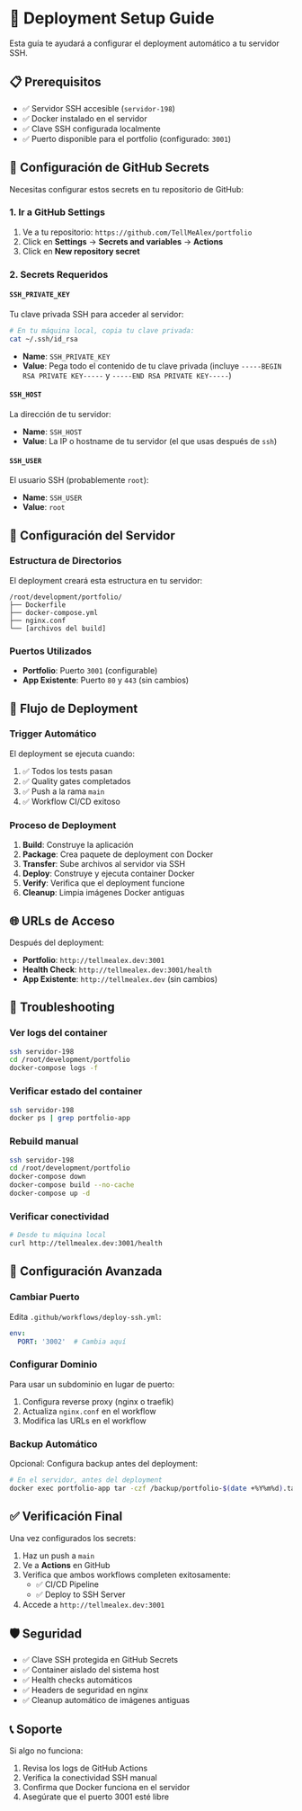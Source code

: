 # 🚀 Deployment Setup Guide

Esta guía te ayudará a configurar el deployment automático a tu servidor SSH.

## 📋 Prerequisitos

- ✅ Servidor SSH accesible (`servidor-198`)
- ✅ Docker instalado en el servidor
- ✅ Clave SSH configurada localmente
- ✅ Puerto disponible para el portfolio (configurado: `3001`)

## 🔑 Configuración de GitHub Secrets

Necesitas configurar estos secrets en tu repositorio de GitHub:

### 1. Ir a GitHub Settings

1. Ve a tu repositorio: `https://github.com/TellMeAlex/portfolio`
2. Click en **Settings** → **Secrets and variables** → **Actions**
3. Click en **New repository secret**

### 2. Secrets Requeridos

#### `SSH_PRIVATE_KEY`
Tu clave privada SSH para acceder al servidor:

```bash
# En tu máquina local, copia tu clave privada:
cat ~/.ssh/id_rsa
```

- **Name**: `SSH_PRIVATE_KEY`
- **Value**: Pega todo el contenido de tu clave privada (incluye `-----BEGIN RSA PRIVATE KEY-----` y `-----END RSA PRIVATE KEY-----`)

#### `SSH_HOST`
La dirección de tu servidor:

- **Name**: `SSH_HOST`
- **Value**: La IP o hostname de tu servidor (el que usas después de `ssh`)

#### `SSH_USER`
El usuario SSH (probablemente `root`):

- **Name**: `SSH_USER`
- **Value**: `root`

## 🐳 Configuración del Servidor

### Estructura de Directorios

El deployment creará esta estructura en tu servidor:

```
/root/development/portfolio/
├── Dockerfile
├── docker-compose.yml
├── nginx.conf
└── [archivos del build]
```

### Puertos Utilizados

- **Portfolio**: Puerto `3001` (configurable)
- **App Existente**: Puerto `80` y `443` (sin cambios)

## 🔄 Flujo de Deployment

### Trigger Automático

El deployment se ejecuta cuando:

1. ✅ Todos los tests pasan
2. ✅ Quality gates completados
3. ✅ Push a la rama `main`
4. ✅ Workflow CI/CD exitoso

### Proceso de Deployment

1. **Build**: Construye la aplicación
2. **Package**: Crea paquete de deployment con Docker
3. **Transfer**: Sube archivos al servidor via SSH
4. **Deploy**: Construye y ejecuta container Docker
5. **Verify**: Verifica que el deployment funcione
6. **Cleanup**: Limpia imágenes Docker antiguas

## 🌐 URLs de Acceso

Después del deployment:

- **Portfolio**: `http://tellmealex.dev:3001`
- **Health Check**: `http://tellmealex.dev:3001/health`
- **App Existente**: `http://tellmealex.dev` (sin cambios)

## 🐛 Troubleshooting

### Ver logs del container

```bash
ssh servidor-198
cd /root/development/portfolio
docker-compose logs -f
```

### Verificar estado del container

```bash
ssh servidor-198
docker ps | grep portfolio-app
```

### Rebuild manual

```bash
ssh servidor-198
cd /root/development/portfolio
docker-compose down
docker-compose build --no-cache
docker-compose up -d
```

### Verificar conectividad

```bash
# Desde tu máquina local
curl http://tellmealex.dev:3001/health
```

## 🔧 Configuración Avanzada

### Cambiar Puerto

Edita `.github/workflows/deploy-ssh.yml`:

```yaml
env:
  PORT: '3002'  # Cambia aquí
```

### Configurar Dominio

Para usar un subdominio en lugar de puerto:

1. Configura reverse proxy (nginx o traefik)
2. Actualiza `nginx.conf` en el workflow
3. Modifica las URLs en el workflow

### Backup Automático

Opcional: Configura backup antes del deployment:

```bash
# En el servidor, antes del deployment
docker exec portfolio-app tar -czf /backup/portfolio-$(date +%Y%m%d).tar.gz /usr/share/nginx/html
```

## ✅ Verificación Final

Una vez configurados los secrets:

1. Haz un push a `main`
2. Ve a **Actions** en GitHub
3. Verifica que ambos workflows completen exitosamente:
   - ✅ CI/CD Pipeline
   - ✅ Deploy to SSH Server
4. Accede a `http://tellmealex.dev:3001`

## 🛡️ Seguridad

- ✅ Clave SSH protegida en GitHub Secrets
- ✅ Container aislado del sistema host
- ✅ Health checks automáticos
- ✅ Headers de seguridad en nginx
- ✅ Cleanup automático de imágenes antiguas

## 📞 Soporte

Si algo no funciona:

1. Revisa los logs de GitHub Actions
2. Verifica la conectividad SSH manual
3. Confirma que Docker funciona en el servidor
4. Asegúrate que el puerto 3001 esté libre